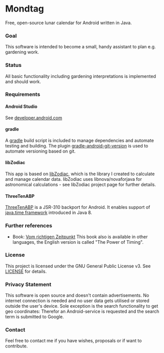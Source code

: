 # Mondtag
Free, open-source lunar calendar for Android written in Java.

### Goal
This software is intended to become a small, handy assistant to plan e.g. gardening work.

### Status
All basic functionality including gardening interpretations is implemented and should work.

### Requirements

#### Android Studio
See [developer.android.com](https://developer.android.com/studio/index.html)

#### gradle
A [gradle](https://gradle.org) build script is included to manage dependencies and automate testing and building. The plugin [gradle-android-git-version](https://github.com/gladed/gradle-android-git-version) is used to automate versioning based on git.

#### libZodiac
This app is based on [libZodiac](https://github.com/kahles/libZodiac), which is the library I created to calculate and manage calendar data.
libZodiac uses libnova/novaforjava for astronomical calculations - see libZodiac project page for further details.

#### ThreeTenABP
[ThreeTenABP](https://github.com/JakeWharton/ThreeTenABP) is a JSR-310 backport for Android. It enables support of [java.time framework](https://docs.oracle.com/javase/8/docs/api/java/time/package-summary.html) introduced in Java 8.

### Further references
- Book: [Vom richtigen Zeitpunkt](http://www.paungger-poppe.com/index.php/de/publikationen/unsere-buecher/vom-richtigen-zeitpunkt) This book also is available in other languages, the English version is called "The Power of Timing".

### License
This project is licensed under the GNU General Public License v3. See [LICENSE](LICENSE) for details.

### Privacy Statement
This software is open source and doesn't contain advertisements. No internet connection is needed and no user data gets utilised or stored outside the user's device.
Sole exception is the search functionality to get geo coordinates: Therefor an Android-service is requested and the search term is submitted to Google.

### Contact
Feel free to contact me if you have wishes, proposals or if want to contribute.
